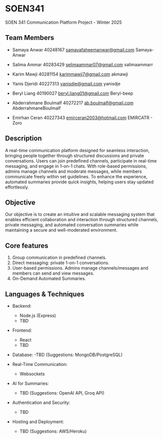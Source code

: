 # SOEN341

SOEN 341 Communication Platform Project - Winter 2025

## Team Members

- Samaya Anwar
  40248167
  samayafaheemanwar@gmail.com
  Samaya-Anwar

- Salima Ammar
  40283429
  selimaammar07@gmail.com
  salimaammarr

- Karim Mawji
  40281154
  karimmawji7@gmail.com
  akmawji

- Yanis Djeridi
  40227313
  yanisdje@gmail.com
  yanisdje

- Beryl Liang
  40190027
  beryl.liang01@gmail.com
  Beryl-beep

- Abderrahmane Boulmalf
  40272217
  ab.boulmalf@gmail.com
  AbderrahmaneBoulmalf

- Emirhan Ceran
  40227343
  emirceran2003@hotmail.com
  EMIRCATR - Zoro

## Description

A real-time communication platform designed for seamless interaction, bringing people together through structured discussions and private conversations. Users can join predefined channels, participate in real-time messaging, and engage in 1-on-1 chats. With role-based permissions, admins manage channels and moderate messages, while members communicate freely within set guidelines. To enhance the experience, automated summaries provide quick insights, helping users stay updated effortlessly.

## Objective

Our objective is to create an intuitive and scalable messaging system that enables efficient collaboration and interaction through structured channels, private messaging, and automated conversation summaries while maintaining a secure and well-moderated environment.

## Core features

1. Group communication in predefined channels.
2. Direct messaging: private 1-on-1 conversations.
3. User-based permissions. Admins manage channels/messages and members can send and view messages.
4. On-Demand Automated Summaries.

## Languages & Techniques

- Backend:

  - Node.js (Express)
  - TBD

- Frontend:

  - React
  - TBD

- Database:
  -TBD (Suggestions: MongoDB/PostgreSQL)

- Real-Time Communication:

  - Websockets

- AI for Summaries:

  - TBD (Suggestions: OpenAI API, Groq API)

- Authentication and Security:

  - TBD

- Hosting and Deployment:
  - TBD (Suggestions: AWS/Heroku)
